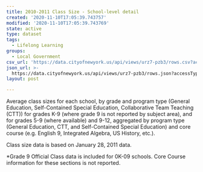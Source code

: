 ```yaml
---
title: 2010-2011 Class Size - School-level detail
created: '2020-11-10T17:05:39.743757'
modified: '2020-11-10T17:05:39.743769'
state: active
type: dataset
tags:
  - Lifelong Learning
groups:
  - Local Government
csv_url: 'https://data.cityofnewyork.us/api/views/urz7-pzb3/rows.csv?accessType=DOWNLOAD'
json_url: >-
  https://data.cityofnewyork.us/api/views/urz7-pzb3/rows.json?accessType=DOWNLOAD
layout: post

---
```

Average class sizes for each school, by grade and program type (General Education, Self-Contained Special Education, Collaborative Team Teaching (CTT)) for grades K-9 (where grade 9 is not reported by subject area), and for grades 5-9 (where available) and 9-12, aggregated by program type (General Education, CTT, and Self-Contained Special Education) and core course (e.g. English 9, Integrated Algebra, US History, etc.).

Class size data is based on January 28, 2011 data.

*Grade 9 Official Class data is included for 0K-09 schools. Core Course information for these sections is not reported.
